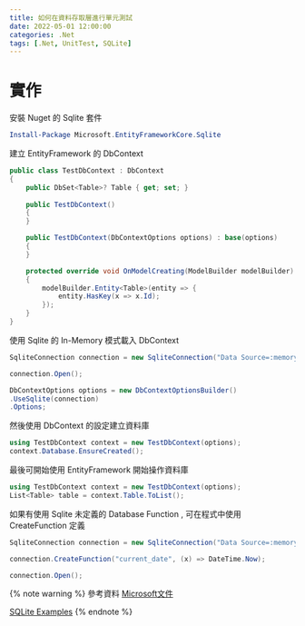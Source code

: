 ```yaml
---
title: 如何在資料存取層進行單元測試
date: 2022-05-01 12:00:00
categories: .Net
tags: [.Net, UnitTest, SQLite]
---
```


# 實作
安裝 Nuget 的 Sqlite 套件
```powershell
Install-Package Microsoft.EntityFrameworkCore.Sqlite
```

<!--more-->

建立 EntityFramework 的 DbContext
```C#
public class TestDbContext : DbContext
{
    public DbSet<Table>? Table { get; set; }
    
    public TestDbContext()
    {
    }

    public TestDbContext(DbContextOptions options) : base(options)
    {
    }

    protected override void OnModelCreating(ModelBuilder modelBuilder)
    {
        modelBuilder.Entity<Table>(entity => {
            entity.HasKey(x => x.Id);
        });
    }
}
```

使用 Sqlite 的 In-Memory 模式載入 DbContext
```C#
SqliteConnection connection = new SqliteConnection("Data Source=:memory:");

connection.Open();

DbContextOptions options = new DbContextOptionsBuilder()
.UseSqlite(connection)
.Options;
```

然後使用 DbContext 的設定建立資料庫
```C#
using TestDbContext context = new TestDbContext(options);
context.Database.EnsureCreated();
```

最後可開始使用 EntityFramework 開始操作資料庫
```C#
using TestDbContext context = new TestDbContext(options);
List<Table> table = context.Table.ToList();
```

如果有使用 Sqlite 未定義的 Database Function , 可在程式中使用 CreateFunction 定義
```C#
SqliteConnection connection = new SqliteConnection("Data Source=:memory:");

connection.CreateFunction("current_date", (x) => DateTime.Now);

connection.Open();
```

{% note warning %}
參考資料
[Microsoft文件](https://docs.microsoft.com/en-us/dotnet/api/microsoft.data.sqlite.sqliteconnection.createfunction?view=msdata-sqlite-6.0.0)

[SQLite Examples](https://csharp.hotexamples.com/examples/-/SQLiteConnection/CreateFunction/php-sqliteconnection-createfunction-method-examples.html)
{% endnote %}
